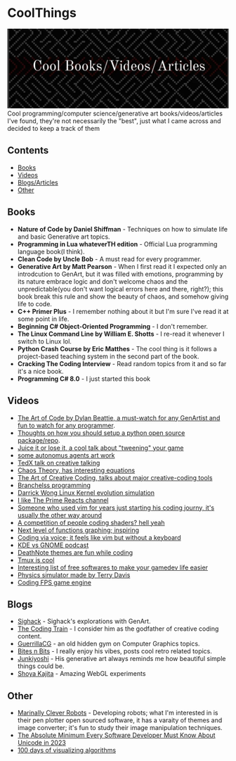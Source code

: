 # CoolThings
<img src="https://raw.githubusercontent.com/itsMohammedThaier/CoolThings/main/src/banner.jpg">
Cool programming/computer science/generative art books/videos/articles I've found, they're not necessarily the "best", just what I came across and decided to keep a track of them


## Contents
- [Books](#books)
- [Videos](#videos)
- [Blogs/Articles](#blogs)
- [Other](#other)


## Books
- **Nature of Code by Daniel Shiffman** - Techniques on how to simulate life and basic Generative art topics.
- **Programming in Lua whateverTH edition** - Official Lua programming language book(I think).
- **Clean Code by Uncle Bob** - A must read for every programmer.
- **Generative Art by Matt Pearson** - When I first read it I expected only an introdcution to GenArt, but it was filled with emotions, programming by its nature embrace logic and don't welcome chaos and the unpredictable(you don't want logical errors here and there, right?); this book break this rule and show the beauty of chaos, and somehow giving life to code.
- **C++ Primer Plus** - I remember nothing about it but I'm sure I've read it at some point in life.
- **Beginning C# Object-Oriented Programming** - I don't remember.
- **The Linux Command Line by William E. Shotts** - I re-read it whenever I switch to Linux lol.
- **Python Crash Course by Eric Matthes** - The cool thing is it follows a project-based teaching system in the second part of the book.
- **Cracking The Coding Interview** - Read random topics from it and so far it's a nice book.
- **Programming C# 8.0** - I just started this book
## Videos
- [The Art of Code by Dylan Beattie, a must-watch for any GenArtist and fun to watch for any programmer](https://www.youtube.com/watch?v=6avJHaC3C2U).
- [Thoughts on how you should setup a python open source package/repo](https://www.youtube.com/watch?v=25P5apB4XWM&t=709s).
- [Juice it or lose it, a cool talk about "tweening" your game](https://www.youtube.com/watch?v=Fy0aCDmgnxg)
- [some autonomus agents art work](https://vimeo.com/22955812)
- [TedX talk on creative talking](https://www.youtube.com/watch?v=JW7oAbLVNJE)
- [Chaos Theory, has interesting equations](https://www.youtube.com/watch?v=uzJXeluCKMs)
- [The Art of Creative Coding, talks about major creative-coding tools](https://www.youtube.com/watch?v=eBV14-3LT-g)
- [Branchelss programming](https://www.youtube.com/watch?v=bVJ-mWWL7cE&t=632s)
- [Darrick Wong Linux Kernel evolution simulation](https://www.youtube.com/watch?v=OOayJ6p5GQI)
- [I like The Prime Reacts channel](https://www.youtube.com/@ThePrimeTimeagen)
- [Someone who used vim for years just starting his coding journy, it's usually the other way around](https://www.youtube.com/watch?v=FoLzAFoSoeI)
- [A competition of people coding shaders? hell yeah](https://www.youtube.com/watch?v=EJ7KAD0NyGw)
- [Next level of functions graphing; inspiring](https://www.youtube.com/watch?v=r1h3eNQ2YM0)
- [Coding via voice; it feels like vim but without a keyboard](https://www.youtube.com/watch?v=5mAzHGM2M0k)
- [KDE vs GNOME podcast](https://www.youtube.com/watch?v=T-lPAIvGigw&t=3250s)
- [DeathNote themes are fun while coding](https://www.youtube.com/watch?v=CcVdjZN0-D4)
- [Tmux is cool](https://www.youtube.com/watch?v=Yl7NFenTgIo&t=502s)
- [Interesting list of free softwares to make your gamedev life easier](https://www.youtube.com/watch?v=SBmeEQOh20A&list=WL&index=15)
- [Physics simulator made by Terry Davis](https://www.youtube.com/watch?v=25hLohVZdME)
- [Coding FPS game engine](https://www.youtube.com/watch?v=29H0N_yRUXo&list=WL&index=1&t=555s)
## Blogs
- [Sighack](https://sighack.com/) - Sighack's explorations with GenArt.
- [The Coding Train](https://www.youtube.com/@TheCodingTrain) - I consider him as the godfather of creative coding content.
- [GuerrillaCG](https://www.youtube.com/@GuerrillaCG) - an old hidden gym on Computer Graphics topics.
- [Bites n Bits](https://bytesnbits.co.uk/) - I really enjoy his vibes, posts cool retro related topics.
- [Junkiyoshi](https://junkiyoshi.com/) - His generative art always reminds me how beautiful simple things could be.
- [Shoya Kajita](https://dev.shoya-kajita.com/) - Amazing WebGL experiments
## Other
- [Marinally Clever Robots](https://github.com/MarginallyClever) - Developing robots; what I'm interested in is their pen plotter open sourced software, it has a varaity of themes and image converter; it's fun to study their image manipulation techniques.
- [The Absolute Minimum Every Software Developer Must Know About Unicode in 2023](https://tonsky.me/blog/unicode/)
- [100 days of visualizing algorithms](https://100daysofalgorithms.tumblr.com/)
